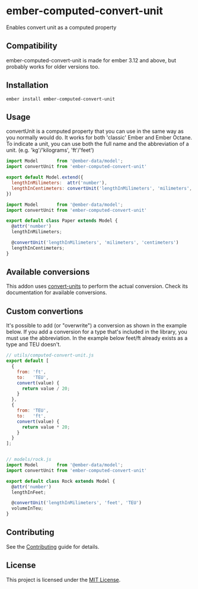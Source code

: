 ember-computed-convert-unit
==============================================================================

Enables convert unit as a computed property 

Compatibility
------------------------------------------------------------------------------
ember-computed-convert-unit is made for ember 3.12 and above, but probably works for older versions too.

Installation
------------------------------------------------------------------------------

```
ember install ember-computed-convert-unit
```

Usage
------------------------------------------------------------------------------

convertUnit is a computed property that you can use in the same way as you normally would do. It works for both 'classic' Ember and Ember Octane. To indicate a unit, you can use both the full name and the abbreviation of a unit. (e.g. 'kg'/'kilograms', 'ft'/'feet')

```js
import Model       from '@ember-data/model';
import convertUnit from 'ember-computed-convert-unit'

export default Model.extend({
  lengthInMilimeters:  attr('number'),
  lengthInCentimeters: convertUnit('lengthInMilimeters', 'milimeters', 'centimeters')
})
```
```js
import Model       from '@ember-data/model';
import convertUnit from 'ember-computed-convert-unit'

export default class Paper extends Model {
  @attr('number')
  lengthInMilimeters;

  @convertUnit('lengthInMilimeters', 'milimeters', 'centimeters')
  lengthInCentimeters;
}
```
Available conversions
------------------------------------------------------------------------------
This addon uses [convert-units](https://github.com/ben-ng/convert-units) to perform the actual conversion. Check its documentation for available conversions.

Custom convertions
------------------------------------------------------------------------------
It's possible to add (or "overwrite") a conversion as shown in the example below. If you add a conversion for a type that's included in the library, you must use the abbreviation. In the example below feet/ft already exists as a type and TEU doesn't.
```js
// utils/computed-convert-unit.js
export default [
  {
    from: 'ft',
    to:   'TEU',
    convert(value) {
      return value / 20;
    }
  },
  {
    from: 'TEU',
    to:   'ft',
    convert(value) {
      return value * 20;
    }
  }
];


// models/rock.js
import Model       from '@ember-data/model';
import convertUnit from 'ember-computed-convert-unit'

export default class Rock extends Model {
  @attr('number')
  lengthInFeet;

  @convertUnit('lengthInMilimeters', 'feet', 'TEU')
  volumeInTeu;
}
```
Contributing
------------------------------------------------------------------------------

See the [Contributing](CONTRIBUTING.md) guide for details.


License
------------------------------------------------------------------------------

This project is licensed under the [MIT License](LICENSE.md).
